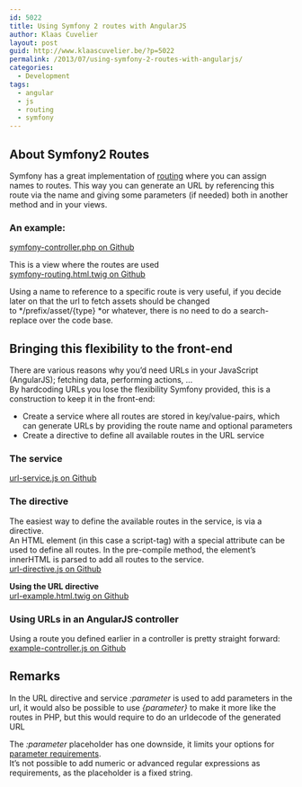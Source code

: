 ```yaml
---
id: 5022
title: Using Symfony 2 routes with AngularJS
author: Klaas Cuvelier
layout: post
guid: http://www.klaascuvelier.be/?p=5022
permalink: /2013/07/using-symfony-2-routes-with-angularjs/
categories:
  - Development
tags:
  - angular
  - js
  - routing
  - symfony
---
```

## About Symfony2 Routes

Symfony has a great implementation of <a title="Symfony routing" href="http://symfony.com/doc/current/book/routing.html" target="_blank">routing</a> where you can assign names to routes. This way you can generate an URL by referencing this route via the name and giving some parameters (if needed) both in another method and in your views.

### **An example:**
[symfony-controller.php on Github](https://gist.github.com/klaascuvelier/6018279)


This is a view where the routes are used  
[symfony-routing.html.twig on Github](https://gist.github.com/klaascuvelier/6018261)

Using a name to reference to a specific route is very useful, if you decide later on that the url to fetch assets should be changed to */prefix/asset/{type} *or whatever, there is no need to do a search-replace over the code base.

## **Bringing this flexibility to the front-end**

There are various reasons why you&#8217;d need URLs in your JavaScript (AngularJS); fetching data, performing actions, &#8230;  
By hardcoding URLs you lose the flexibility Symfony provided, this is a construction to keep it in the front-end:

  * Create a service where all routes are stored in key/value-pairs, which can generate URLs by providing the route name and optional parameters
  * Create a directive to define all available routes in the URL service

### **The service**
[url-service.js on Github](https://gist.github.com/klaascuvelier/6018363)


### **The directive**

The easiest way to define the available routes in the service, is via a directive.  
An HTML element (in this case a script-tag) with a special attribute can be used to define all routes. In the pre-compile method, the element&#8217;s innerHTML is parsed to add all routes to the service.  
[url-directive.js on Github](https://gist.github.com/klaascuvelier/6018424)


**Using the URL directive**  
[url-example.html.twig on Github](https://gist.github.com/klaascuvelier/6018540)


### Using URLs in an AngularJS controller

Using a route you defined earlier in a controller is pretty straight forward:  
[example-controller.js on Github](https://gist.github.com/klaascuvelier/6018397)


## Remarks

In the URL directive and service *:parameter* is used to add parameters in the url, it would also be possible to use *{parameter}* to make it more like the routes in PHP, but this would require to do an urldecode of the generated URL

The *:parameter* placeholder has one downside, it limits your options for <a href="http://symfony.com/doc/current/book/routing.html#required-and-optional-placeholders" target="_blank">parameter requirements</a>.  
It&#8217;s not possible to add numeric or advanced regular expressions as requirements, as the placeholder is a fixed string.

&nbsp;